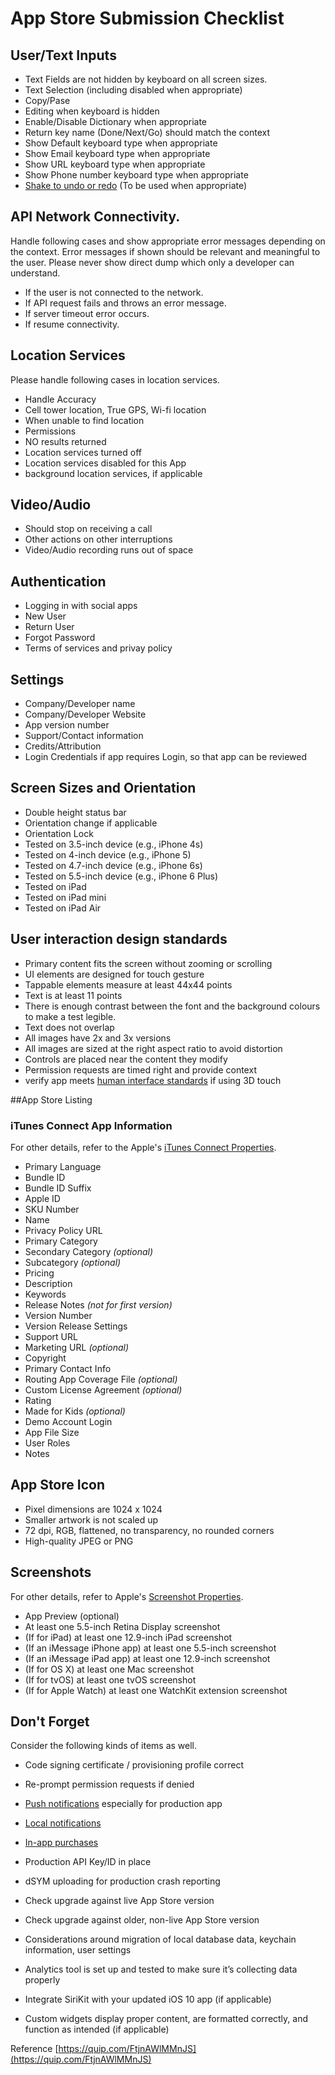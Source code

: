 
# App Store Submission Checklist

## User/Text Inputs

-   Text Fields are not hidden by keyboard on all screen sizes.
-   Text Selection (including disabled when appropriate)
-   Copy/Pase
-   Editing when keyboard is hidden 
-   Enable/Disable Dictionary when appropriate
-   Return key name (Done/Next/Go) should match the context
-   Show Default keyboard type when appropriate
-   Show Email keyboard type when appropriate
-   Show URL keyboard type when appropriate
-   Show Phone number keyboard type when appropriate
-   [Shake to undo or redo](https://developer.apple.com/ios/human-interface-guidelines/interaction/undo-and-redo/)  (To be used when appropriate)

## API Network Connectivity.

Handle following cases and show appropriate error messages depending on the context. Error messages if shown should be relevant and meaningful to the user. Please never show direct dump which only a developer can understand.

-   If the user is not connected to the network.
-   If API request fails and throws an error message.
-   If server timeout error occurs.
-   If resume connectivity.


## Location Services

Please handle following cases in location services.

-   Handle Accuracy
-   Cell tower location, True GPS, Wi-fi location
-   When unable to find location
-   Permissions
-   NO results returned
-   Location services turned off
-   Location services disabled for this App
-   background location services, if applicable

## Video/Audio

-   Should stop on receiving a call
-   Other actions on other interruptions
-   Video/Audio recording runs out of space

## Authentication

-   Logging in with social apps
-   New User
-   Return User
-   Forgot Password
-   Terms of services and privay policy

## Settings

-   Company/Developer name
-   Company/Developer Website
-   App version number
-   Support/Contact information
-   Credits/Attribution
-   Login Credentials if app requires Login, so that app can be reviewed

## Screen Sizes and Orientation

-   Double height status bar
-   Orientation change if applicable
-   Orientation Lock
-   Tested on 3.5-inch device (e.g., iPhone 4s)
-   Tested on 4-inch device (e.g., iPhone 5)
-   Tested on 4.7-inch device (e.g., iPhone 6s)
-   Tested on 5.5-inch device (e.g., iPhone 6 Plus)
-   Tested on iPad
-   Tested on iPad mini
-   Tested on iPad Air

## User interaction design standards

-   Primary content fits the screen without zooming or scrolling
-   UI elements are designed for touch gesture
-   Tappable elements measure at least 44x44 points
-   Text is at least 11 points
-   There is enough contrast between the font and the background colours to make a test legible.
-   Text does not overlap
-   All images have 2x and 3x versions
-   All images are sized at the right aspect ratio to avoid distortion
-   Controls are placed near the content they modify
-   Permission requests are timed right and provide context
-   verify app meets  [human interface standards](https://developer.apple.com/ios/human-interface-guidelines/interaction/3d-touch/)  if using 3D touch

##App Store Listing

### iTunes Connect App Information

For other details, refer to the Apple's  [iTunes Connect Properties](https://developer.apple.com/library/ios/documentation/LanguagesUtilities/Conceptual/iTunesConnect_Guide/Appendices/Properties.html).

-   Primary Language
-   Bundle ID
-   Bundle ID Suffix
-   Apple ID
-   SKU Number
-   Name
-   Privacy Policy URL
-   Primary Category
-   Secondary Category  _(optional)_
-   Subcategory  _(optional)_
-   Pricing
-   Description
-   Keywords
-   Release Notes  _(not for first version)_
-   Version Number
-   Version Release Settings
-   Support URL
-   Marketing URL  _(optional)_
-   Copyright
-   Primary Contact Info
-   Routing App Coverage File  _(optional)_
-   Custom License Agreement  _(optional)_
-   Rating
-   Made for Kids  _(optional)_
-   Demo Account Login
-   App File Size
-   User Roles
-   Notes

## App Store Icon

-   Pixel dimensions are 1024 x 1024
-   Smaller artwork is not scaled up
-   72 dpi, RGB, flattened, no transparency, no rounded corners
-   High-quality JPEG or PNG

## Screenshots

For other details, refer to Apple's  [Screenshot Properties](https://developer.apple.com/library/ios/documentation/LanguagesUtilities/Conceptual/iTunesConnect_Guide/Appendices/Properties.html#//apple_ref/doc/uid/TP40011225-CH26-SW2).

-   App Preview (optional)
-   At least one 5.5-inch Retina Display screenshot
-   (If for iPad) at least one 12.9-inch iPad screenshot
-   (If an iMessage iPhone app) at least one 5.5-inch screenshot
-   (If an iMessage iPad app) at least one 12.9-inch screenshot
-   (If for OS X) at least one Mac screenshot
-   (If for tvOS) at least one tvOS screenshot
-   (If for Apple Watch) at least one WatchKit extension screenshot

## Don't Forget

Consider the following kinds of items as well.

-   Code signing certificate / provisioning profile correct
    
-   Re-prompt permission requests if denied
    
-   [Push notifications](https://developer.apple.com/library/prerelease/content/documentation/NetworkingInternet/Conceptual/RemoteNotificationsPG/Chapters/Introduction.html) especially for production app
    
-   [Local notifications](https://developer.apple.com/library/prerelease/content/documentation/NetworkingInternet/Conceptual/RemoteNotificationsPG/Chapters/Introduction.html)
    
-   [In-app purchases](https://developer.apple.com/library/prerelease/content/documentation/NetworkingInternet/Conceptual/StoreKitGuide/Introduction.html)
    
-   Production API Key/ID in place
    
-   dSYM uploading for production crash reporting
    
-   Check upgrade against live App Store version
    
-   Check upgrade against older, non-live App Store version
    
-   Considerations around migration of local database data, keychain information, user settings
    
-   Analytics tool is set up and tested to make sure it’s collecting data properly
    
-   Integrate SiriKit with your updated iOS 10 app (if applicable)
    
-   Custom widgets display proper content, are formatted correctly, and function as intended (if applicable)

Reference [https://quip.com/FtjnAWlMMnJS](https://quip.com/FtjnAWlMMnJS)

